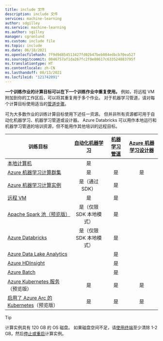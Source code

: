 ```yaml
---
title: include 文件
description: include 文件
services: machine-learning
author: sdgilley
ms.service: machine-learning
ms.author: sgilley
manager: cgronlund
ms.custom: include file
ms.topic: include
ms.date: 06/18/2021
ms.openlocfilehash: 7f9d9d854513427fd02b47beb084edbcb70ea527
ms.sourcegitcommit: 0046757af1da267fc2f0e88617c633524883795f
ms.translationtype: HT
ms.contentlocale: zh-CN
ms.lasthandoff: 08/13/2021
ms.locfileid: "121742091"
---
```

**一个训练作业的计算目标可以在下一个训练作业中重复使用。** 例如，将远程 VM 附加到你的工作区后，可以将其重复用于多个作业。 对于机器学习管道，请对每个计算目标使用适当的[管道步骤](/python/api/azureml-pipeline-steps/azureml.pipeline.steps)。

可为大多数作业的训练计算目标使用下述任一资源。 但并非所有资源都可用于自动化机器学习、机器学习管道或设计器。 Azure Databricks 可以用作本地运行和机器学习管道的培训资源，但不能用作其他培训的远程目标。

|训练目标|[自动化机器学习](../articles/machine-learning/concept-automated-ml.md) | [机器学习管道](../articles/machine-learning/concept-ml-pipelines.md) | [Azure 机器学习设计器](../articles/machine-learning/concept-designer.md)
|----|:----:|:----:|:----:|
|[本地计算机](../articles/machine-learning/how-to-attach-compute-targets.md#local)| 是 | &nbsp; | &nbsp; |
|[Azure 机器学习计算群集](../articles/machine-learning/how-to-create-attach-compute-cluster.md)| 是 | 是 | 是 |
|[Azure 机器学习计算实例](../articles/machine-learning/how-to-create-manage-compute-instance.md) | 是（通过 SDK）  | 是 |  |
|[远程 VM](../articles/machine-learning/how-to-attach-compute-targets.md#vm) | 是  | 是 | &nbsp; |
|[Apache Spark 池（预览版）](../articles/machine-learning/how-to-attach-compute-targets.md#synapse)| 是（仅限 SDK 本地模式） | 是 | &nbsp; |
|[Azure&nbsp;Databricks](../articles/machine-learning/how-to-attach-compute-targets.md#databricks)| 是（仅限 SDK 本地模式） | 是 | &nbsp; |
|[Azure Data Lake Analytics](../articles/machine-learning/how-to-attach-compute-targets.md#adla) | &nbsp; | 是 | &nbsp; |
|[Azure HDInsight](../articles/machine-learning/how-to-attach-compute-targets.md#hdinsight) | &nbsp; | 是 | &nbsp; |
|[Azure Batch](../articles/machine-learning/how-to-attach-compute-targets.md#azbatch) | &nbsp; | 是 | &nbsp; |
|[Azure Kubernetes 服务](../articles/machine-learning/how-to-attach-compute-targets.md#kubernetes)（预览版） | 是 | 是 | 是 |
|[启用了 Azure Arc 的 Kubernetes](../articles/machine-learning/how-to-attach-compute-targets.md#kubernetes)（预览版） | 是 | 是 | 是 |

> [!TIP]
> 计算实例具有 120 GB 的 OS 磁盘。 如果磁盘空间不足，请[使用终端](../articles/machine-learning/how-to-access-terminal.md)至少清除 1-2 GB，然后[停止或重启](../articles/machine-learning/how-to-create-manage-compute-instance.md#manage)计算实例。
